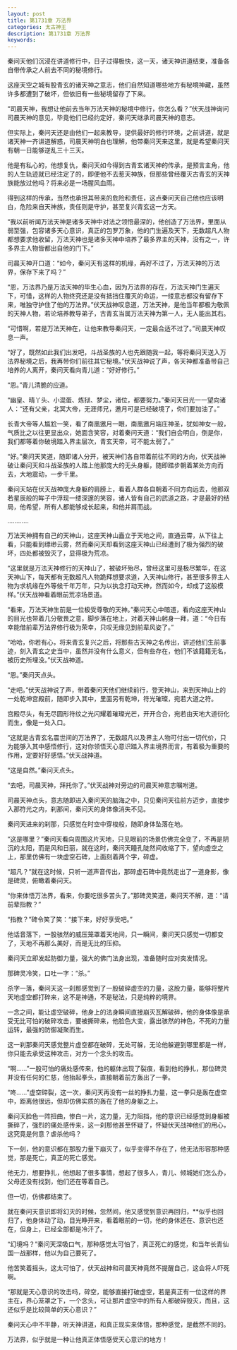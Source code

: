 ```yaml
---
layout: post
title: 第1731章 万法界
categories: 太古神王
description: 第1731章 万法界
keywords:
---
```


秦问天他们沉浸在讲道修行中，日子过得极快，这一天，诸天神讲道结束，准备各自带传承之人前去不同的秘境修行。

这座天空之城有股青玄的诸天神之意志，他们自然知道哪些地方有秘境神藏，虽然许多都遭到了破坏，但依旧有一些秘境留存了下来。

“司晨天神，我想让他前去当年万法天神的秘境中修行，你怎么看？”伏天战神询问司晨天神的意见，毕竟他们已经约定好，秦问天继承司晨天神的意志。

但实际上，秦问天还是由他们一起来教导，提供最好的修行环境，之前讲道，就是诸天神一齐讲道解惑，司晨天神明白也理解，他带秦问天来这里，就是希望秦问天有朝一日能够逆乱三十三天。

他是有私心的，他想复仇，秦问天如今得到古青玄诸天神的传承，是预言主角，他的人生轨迹就已经注定了的，即便他不去惹天神族，但那些曾经覆灭古青玄的天神族能放过他吗？将来必是一场腥风血雨。

得到这样的传承，当然也承担其带来的危险和责任，这点秦问天自己他也应该明白，危险来自天神族，责任则是守护，甚至复兴青玄这一方天。

“我以前听闻万法天神是诸多天神中对法之领悟最深的，他创造了万法界，里面从弱至强，包容诸多天心意识，真正的包罗万象，他的门生遍及天下，无数超凡人物都想要求他收留，万法天神也是诸多天神中培养了最多界主的天神，没有之一，许多界主人物皆都出自他的门下。”

司晨天神开口道：“如今，秦问天有这样的机缘，再好不过了，万法天神的万法界，保存下来了吗？”

“恩，万法界乃是万法天神的毕生心血，因为万法界的存在，万法天神门生遍天下，可惜，这样的人物终究还是没有抵挡住覆灭的命运，一缕意志都没有留存下来，唯独守护住了他的万法界。”伏天战神叹息道，万法天神，是他当年都极为敬佩的天神人物，若论培养教导弟子，古青玄当属万法天神为第一人，无人能出其右。

“可惜啊，若是万法天神在，让他来教导秦问天，一定最合适不过了。”司晨天神叹息一声。

“好了，既然如此我们出发吧，斗战圣族的人也先跟随我一起，等将秦问天送入万法界秘境之后，我再带你们前往其它秘境。”伏天战神说了声，各天神都准备带自己培养的人离开，秦问天看向青儿道：“好好修行。”

“恩。”青儿清脆的应道。

“幽皇、晴丫头、小混蛋、炼狱、梦尘，诸位，都要努力。”秦问天目光一一望向诸人：“还有父亲，北冥大帝，无涯师兄，邀月可是已经破境了，你们要加油了。”

长青大帝等人尴尬一笑，看了南凰邀月一眼，南凰邀月端庄神圣，犹如神女一般，气质比之以往更显出众，她面含笑容，对着秦问天道：“我们自会明白，倒是你，我们都等着你破境踏入界主层次，青玄天帝，可不能太弱了。”

“好。”秦问天笑道，随即诸人分开，被天神们各自带着前往不同的方向，伏天战神破让秦问天和斗战圣族的人踏上他那庞大的无头身躯，随即踏步朝着某处方向而去，大地震动，一步千里。

秦问天站在伏天战神庞大身躯的肩膀上，看着人群各自朝着不同方向远去，他那双若星辰般的眸子中浮现一缕深邃的笑容，诸人皆有自己的武道之路，才是最好的结局，他希望，所有人都能够成长起来，和他并肩而战。

…………

万法天神拥有自己的天神山，这座天神山矗立于天地之间，直通云霄，从下往上看，只能看到缥缈云雾，然而秦问天却看到这座天神山已经遭到了极为强烈的破坏，四处都被毁灭了，显得极为荒凉。

“这里就是万法天神修行的天神山了，被破坏殆尽，曾经这里可是极尽繁华，在这天神山下，每天都有无数超凡人物跪拜想要求道，入天神山修行，甚至很多界主人物为求机缘在外等候千年万年，只为以执念打动天神，然而如今，却成了这般模样。”伏天战神看着眼前荒凉场景道。

“看来，万法天神生前是一位极受尊敬的天神。”秦问天心中暗道，看向这座天神山的目光也带着几分敬畏之意，脚步落在地上，对着天神山躬身一拜，道：“今日有幸能借前辈万法界修行极为荣幸，只叹无缘见到前辈风姿了。”

“哈哈，你若有心，将来青玄复兴之后，将那些古天神之名传出，讲述他们生前事迹，刻入青玄之史当中，虽然并没有什么意义，但有些存在，他们不该籍籍无名，被历史所埋没。”伏天战神道。

“恩。”秦问天点头。

“走吧。”伏天战神说了声，带着秦问天他们继续前行，登天神山，来到天神山上的一处乾坤宫殿前，随即步入其中，里面另有乾坤，符光璀璨，宛若大道之符。

宫殿尽头，有无尽圆形符纹之光闪耀着璀璨光芒，开开合合，宛若由天地大道衍化而生，像是一处入口。

“这就是古青玄名震世间的万法界了，无数超凡以及界主人物可付出一切代价，只为能够入其中感悟修行，这对你领悟天心意识踏入界主境界而言，有着极为重要的作用，定要好好感悟。”伏天战神道。

“这是自然。”秦问天点头。

“去吧，司晨天神，拜托你了。”伏天战神对旁边的司晨天神意志嘱咐道。

司晨天神点头，意志随即进入秦问天的脑海之中，只见秦问天往前方迈步，直接步入那符光之内，刹那间，秦问天的身体像消失不见。

秦问天进来的刹那，只感觉在时空中穿梭般，随即身体坠落在地。

“这是哪里？”秦问天看向周围这片天地，只见眼前的场景仿佛完全变了，不再是阴沉的太阳，而是风和日丽，就在这时，秦问天瞳孔陡然间收缩了下，望向虚空之上，那里仿佛有一块虚空石碑，上面刻着两个字，碎虚。

“超凡？”就在这时候，只听一道声音传出，那碎虚石碑中竟然走出了一道身影，像是碑灵，俯瞰着秦问天。

“你来体悟万法界，看来，你要吃很多苦头了。”那碑灵笑道，秦问天不解，道：“请前辈指教？”

“指教？”碑令笑了笑：“接下来，好好享受吧。”

他话音落下，一股骇然的威压笼罩着天地间，只一瞬间，秦问天只感觉一切都变了，天地不再那么美好，而是无比的压抑。

秦问天立即发起防御力量，强大的佛门法身出现，准备随时应对突发情况。

那碑灵冷笑，口吐一字：“杀。”

杀字一落，秦问天这一刹那感觉到了一股破碎虚空的力量，这股力量，能够将整片天地虚空都打碎来，这不是神通，不是秘法，只是纯粹的境界。

一念之间，能让虚空破碎，他身上的法身瞬间直接崩灭瓦解破碎，他的身体像是承受无比可怕的破碎攻击，要被撕碎来，他脸色大变，露出骇然的神色，不死的力量运转，最强的防御凝聚而生。

这一刹那秦问天感觉整片虚空都在破碎，无处可躲，无论他躲避到哪里都是一样，你只能去承受这种攻击，对方一个念头的攻击。

“啊……”一股可怕的痛处感传来，他的躯体出现了裂痕，看到他的挣扎，那位碑灵并没有任何的仁慈，他抬起拳头，直接朝着前方轰出了一拳。

“咚……”虚空碎裂，这一次，秦问天再没有一丝的挣扎力量，这一拳只是轰在虚空中，距离他很远，但却仿佛实质的轰在了他的身躯之上。

秦问天脸色一阵扭曲，惨白一片，这力量，无力阻挡，他的意识已经感觉到身躯被撕碎了，强烈的痛处感传来，这一刹那他甚至怀疑了，怀疑伏天战神他们的用心，这究竟是何意？虐杀他吗？

下一刻，他的意识都在那股力量下崩灭了，似乎变得不存在了，他无法形容那种感觉，那是死亡，真正的死亡感觉。

他无力，想要挣扎，他想起了很多事情，想起了很多人，青儿、倾城她们怎么办，父母还没有找到，他们还在等着自己。

但一切，仿佛都结束了。

就在秦问天意识即将幻灭的时候，忽然间，他又感觉到意识再回归，**似乎也回归了，他身体动了动，目光睁开来，看着眼前的一切，他的身体还在、意识也还在，但身上，已经全部都是冷汗了。

“幻境吗？”秦问天深吸口气，那种感觉太可怕了，真正死亡的感觉，和当年长青仙国一战那样，他以为自己要死了。

他苦笑着摇头，这太可怕了，伏天战神和司晨天神竟然不提醒自己，这会将人吓死啊。

“那就是天心意识的攻击吗，碎空，能够直接打破虚空，若是真正有一位这样的界主在，界心笼罩之下，一个念头，可让那片虚空中的所有人都破碎毁灭，而且，这还似乎是比较简单的天心意识？”

秦问天心中不平静，听天神讲道，和真正现实来体悟，那种感觉，是截然不同的。

万法界，似乎就是一种让他真正体悟感受天心意识的地方！
